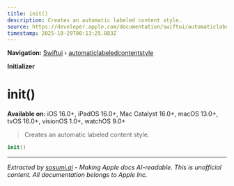 ```yaml
---
title: init()
description: Creates an automatic labeled content style.
source: https://developer.apple.com/documentation/swiftui/automaticlabeledcontentstyle/init()
timestamp: 2025-10-29T00:13:25.883Z
---
```


**Navigation:** [Swiftui](/documentation/swiftui) › [automaticlabeledcontentstyle](/documentation/swiftui/automaticlabeledcontentstyle)

**Initializer**

# init()

**Available on:** iOS 16.0+, iPadOS 16.0+, Mac Catalyst 16.0+, macOS 13.0+, tvOS 16.0+, visionOS 1.0+, watchOS 9.0+

> Creates an automatic labeled content style.

```swift
init()
```

---

*Extracted by [sosumi.ai](https://sosumi.ai) - Making Apple docs AI-readable.*
*This is unofficial content. All documentation belongs to Apple Inc.*
